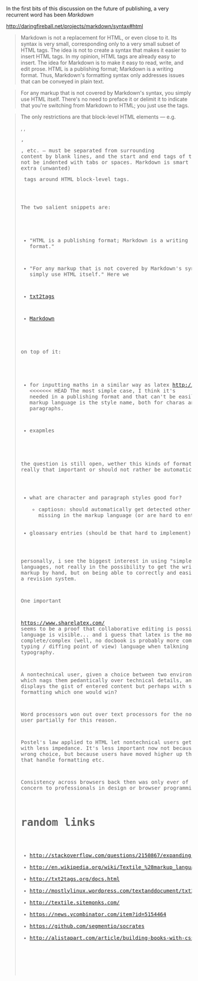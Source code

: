 In the first bits of this discussion on the future of publishing, a very recurrent word has been _Markdown_

http://daringfireball.net/projects/markdown/syntax#html

> Markdown is not a replacement for HTML, or even close to it. Its syntax is very small, corresponding only to a very small subset of HTML tags. The idea is not to create a syntax that makes it easier to insert HTML tags. In my opinion, HTML tags are already easy to insert. The idea for Markdown is to make it easy to read, write, and edit prose. HTML is a publishing format; Markdown is a writing format. Thus, Markdown's formatting syntax only addresses issues that can be conveyed in plain text.

>For any markup that is not covered by Markdown's syntax, you simply use HTML itself. There's no need to preface it or delimit it to indicate that you're switching from Markdown to HTML; you just use the tags.

> The only restrictions are that block-level HTML elements — e.g. <div>, <table>, <pre>, <p>, etc. — must be separated from surrounding content by blank lines, and the start and end tags of the block should not be indented with tabs or spaces. Markdown is smart enough not to add extra (unwanted) <p> tags around HTML block-level tags.

The two salient snippets are:
- "HTML is a publishing format; Markdown is a writing format."
- "For any markup that is not covered by Markdown's syntax, you simply use HTML itself."
Here we 

- [txt2tags](http://txt2tags.org/)
- [Markdown](daringfireball.net/projects/markdown/)


on top of it:
- for inputting maths in a similar way as latex http://mathscribe.com/author/jqmath.html
<<<<<<< HEAD
The most simple case, I think it's needed in a publishing format and that can't be easily in any existing markup language is the style name, both for charas and for paragraphs.

- exapmles

the question is still open, wether this kinds of formatting are really that important or should not rather be automatically defined:
- what are character and paragraph styles good for?
  - captiosn: should automatically get detected
other feature that I see missing in the markup language (or are hard to enter):
- gloassary entries (should be that hard to implement)



personally, i see the biggest interest in using "simple" markup languages, not really in the possibility to get the writer to type the markup by hand, but on being able to correctly and easily merge files in a revision system.



One important 


https://www.sharelatex.com/ seems to be a proof that collaborative editing is possible when markdown language is visible... and i guess that latex is the most complete/complex (well, no docbook is probably more complex, from a typing / diffing point of view) language when talkning about markups and typography.





A nontechnical user, given a choice between two environments, one of which nags them pedantically over technical details, and another which displays the gist of entered content but perhaps with sometimes screwy formatting which one would win?                                             

Word processors won out over text processors for the nontechnical user partially for this reason.                                                                                                                                                                                              

Postel's law applied to HTML let nontechnical users get things done with less impedance. It's less important now not because it was the wrong choice, but because users have moved higher up the stack to CMSes that handle formatting etc.                                                    

Consistency across browsers back then was only ever of serious concern to professionals in design or browser programming.


# random links

- http://stackoverflow.com/questions/2150867/expanding-php-markdown-to-accept-css-classnames
- http://en.wikipedia.org/wiki/Textile_%28markup_language%29
- http://txt2tags.org/docs.html
- http://mostlylinux.wordpress.com/textanddocument/txt2tagscheatsheet/
- http://textile.sitemonks.com/
- https://news.ycombinator.com/item?id=5154464
- https://github.com/segmentio/socrates
- http://alistapart.com/article/building-books-with-css3
